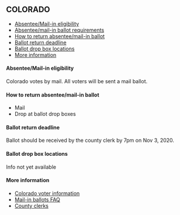 ## COLORADO

* [Absentee/Mail-in eligibility](#absenteemail-in-eligibility)
* [Absentee/mail-in ballot requirements](#absenteemail-in-ballot-requirements)
* [How to return absentee/mail-in ballot](#how-to-return-absenteemail-in-ballot)
* [Ballot return deadline](#ballot-return-deadline)
* [Ballot drop box locations](#ballot-drop-box-locations)
* [More information](#more-information)


#### Absentee/Mail-in eligibility
Colorado votes by mail. All voters will be sent a mail ballot.

#### How to return absentee/mail-in ballot
* Mail 
* Drop at ballot drop boxes

#### Ballot return deadline
Ballot should be received by the county clerk by 7pm on Nov 3, 2020.

#### Ballot drop box locations
Info not yet available

#### More information
* [Colorado voter information](https://www.sos.state.co.us/pubs/elections/vote/VoterHome.html?menuheaders=5)
* [Mail-in ballots FAQ](https://www.sos.state.co.us/pubs/elections/FAQs/mailBallotsFAQ.html)
* [County clerks](https://www.sos.state.co.us/pubs/elections/Resources/CountyElectionOffices.html)

